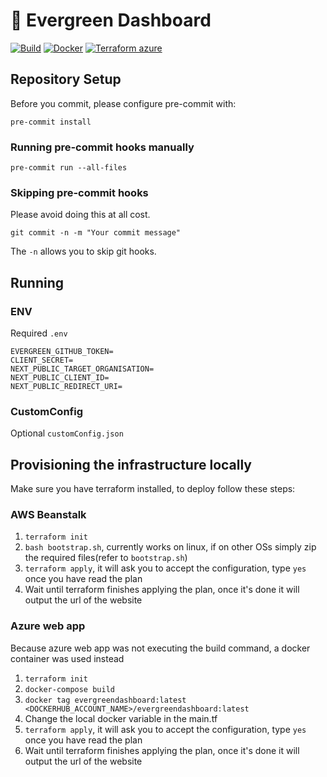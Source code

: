 # 🌲 Evergreen Dashboard

[![Build](https://github.com/ahm-monash/evergreen/actions/workflows/build.yml/badge.svg)](https://github.com/ahm-monash/evergreen/actions/workflows/build.yml)
[![Docker](https://github.com/ahm-monash/evergreen/actions/workflows/docker.yml/badge.svg)](https://github.com/ahm-monash/evergreen/actions/workflows/docker.yml)
[![Terraform azure](https://github.com/ahm-monash/evergreen/actions/workflows/terraform_azure.yml/badge.svg)](https://github.com/ahm-monash/evergreen/actions/workflows/terraform_azure.yml)

## Repository Setup

Before you commit, please configure pre-commit with:

`pre-commit install`

### Running pre-commit hooks manually

`pre-commit run --all-files`

### Skipping pre-commit hooks

Please avoid doing this at all cost.

`git commit -n -m "Your commit message"`

The `-n` allows you to skip git hooks.


## Running

### ENV
Required `.env`

```
EVERGREEN_GITHUB_TOKEN=
CLIENT_SECRET=
NEXT_PUBLIC_TARGET_ORGANISATION=
NEXT_PUBLIC_CLIENT_ID=
NEXT_PUBLIC_REDIRECT_URI=
```
### CustomConfig
Optional `customConfig.json`

## Provisioning the infrastructure locally

Make sure you have terraform installed, to deploy follow these steps:

### AWS Beanstalk

1. `terraform init`
2. `bash bootstrap.sh`, currently works on linux, if on other OSs simply zip the required files(refer to `bootstrap.sh`)
3. `terraform apply`, it will ask you to accept the configuration, type `yes` once you have read the plan
4. Wait until terraform finishes applying the plan, once it's done it will output the url of the website

### Azure web app

Because azure web app was not executing the build command, a docker container was used instead

1. `terraform init`
2. `docker-compose build`
3. `docker tag evergreendashboard:latest <DOCKERHUB_ACCOUNT_NAME>/evergreendashboard:latest`
4. Change the local docker variable in the main.tf
5. `terraform apply`, it will ask you to accept the configuration, type `yes` once you have read the plan
6. Wait until terraform finishes applying the plan, once it's done it will output the url of the website
